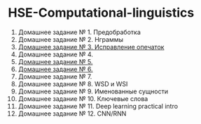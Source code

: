 # HSE-Computational-linguistics

1) Домашнее задание № 1. Предобработка
2) Домашнее задание № 2. Нграммы
3) [Домашнее задание № 3. Исправление опечаток](https://github.com/yudinatatiana/HSE-Computational-linguistics/tree/main/HW3)
4) Домашнее задание № 4. 
5) [Домашнее задание № 5.](https://github.com/yudinatatiana/HSE-Computational-linguistics/tree/main/HW5)
6) [Домашнее задание № 6.](https://github.com/yudinatatiana/HSE-Computational-linguistics/tree/main/HW6) 
7) Домашнее задание № 7. 
8) Домашнее задание № 8. WSD и WSI
9) Домашнее задание № 9. Именованные сущности
10) Домашнее задание № 10. Ключевые слова
11) Домашнее задание № 11. Deep learning practical intro
12) Домашнее задание № 12. CNN/RNN

